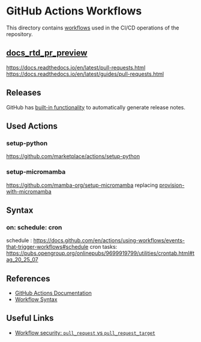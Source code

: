 # GitHub Actions Workflows
This directory contains [workflows](https://docs.github.com/en/actions/using-workflows/about-workflows)
used in the CI/CD operations of the repository.


## [docs_rtd_pr_preview](_docs_rtd-pr-preview.yaml)
https://docs.readthedocs.io/en/latest/pull-requests.html
https://docs.readthedocs.io/en/latest/guides/pull-requests.html


## Releases
GitHub has [built-in functionality](https://docs.github.com/en/repositories/releasing-projects-on-github/automatically-generated-release-notes)
to automatically generate release notes.



## Used Actions

### setup-python
https://github.com/marketplace/actions/setup-python

### setup-micromamba
https://github.com/mamba-org/setup-micromamba
replacing [provision-with-micromamba](https://github.com/mamba-org/provision-with-micromamba)

## Syntax

### on: schedule: cron
schedule : https://docs.github.com/en/actions/using-workflows/events-that-trigger-workflows#schedule
cron tasks: https://pubs.opengroup.org/onlinepubs/9699919799/utilities/crontab.html#tag_20_25_07


## References
- [GitHub Actions Documentation](https://docs.github.com/en/actions)
- [Workflow Syntax](https://docs.github.com/en/actions/using-workflows/workflow-syntax-for-github-actions)

## Useful Links
- [Workflow security: `pull_request` vs `pull_request_target`](https://securitylab.github.com/research/github-actions-preventing-pwn-requests/)

